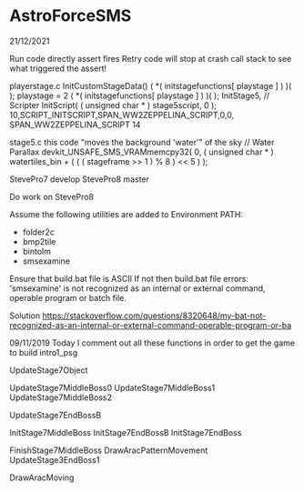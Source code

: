 # AstroForceSMS
21/12/2021

Run code directly
assert fires
Retry
code will stop at crash
call stack to see what triggered the assert!


playerstage.c
InitCustomStageData()
( *( initstagefunctions[ playstage ] ) )( );
playstage = 2
( *( initstagefunctions[ playstage ] ) )( );
InitStage5,
// Scripter
InitScript( ( unsigned char * ) stage5script, 0 );
10,SCRIPT_INITSCRIPT,SPAN_WW2ZEPPELINA_SCRIPT,0,0,
SPAN_WW2ZEPPELINA_SCRIPT	14


stage5.c
this code "moves the background 'water'" of the sky
// Water Parallax
devkit_UNSAFE_SMS_VRAMmemcpy32( 0, ( unsigned char * ) watertiles_bin + ( ( ( stageframe >> 1 ) % 8 ) << 5 ) );


StevePro7	develop
StevePro8	master

Do work on StevePro8

Assume the following utilities are added to Environment PATH:
* folder2c
* bmp2tile
* bintolm
* smsexamine


Ensure that build.bat file is ASCII
If not then build.bat file errors:
'smsexamine' is not recognized as an internal or external command,
operable program or batch file.

Solution
https://stackoverflow.com/questions/8320648/my-bat-not-recognized-as-an-internal-or-external-command-operable-program-or-ba


09/11/2019
Today I comment out all these functions in order to get the game to build
intro1_psg

UpdateStage7Object

UpdateStage7MiddleBoss0
UpdateStage7MiddleBoss1
UpdateStage7MiddleBoss2

UpdateStage7EndBossB

InitStage7MiddleBoss
InitStage7EndBossB
InitStage7EndBoss

FinishStage7MiddleBoss
DrawAracPatternMovement	UpdateStage3EndBoss1


DrawAracMoving